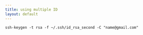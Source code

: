 ```yaml
---
title: using multiple ID
layout: default
---
```


    ssh-keygen -t rsa -f ~/.ssh/id_rsa_second -C "name@gmail.com"

